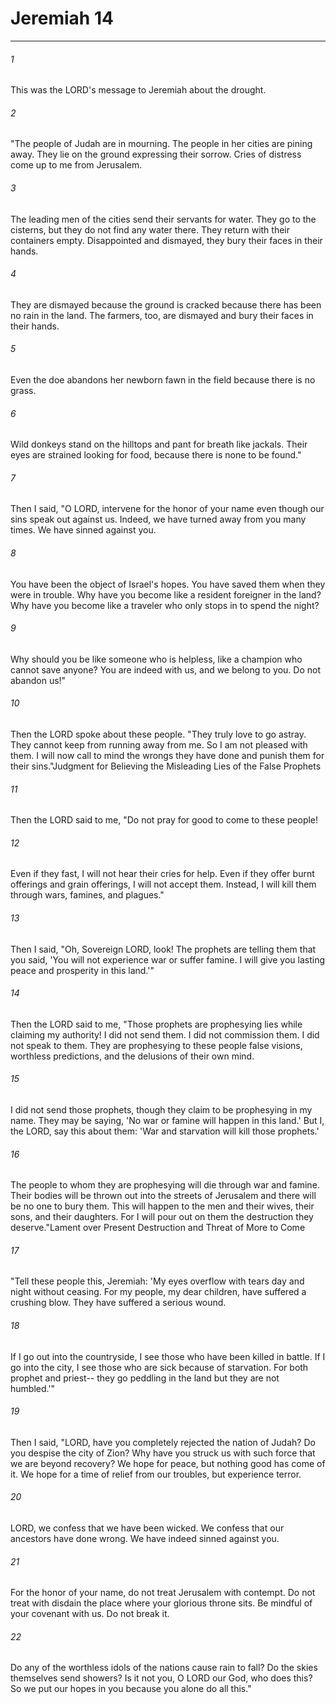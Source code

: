 # Jeremiah 14
***



###### 1 
This was the LORD's message to Jeremiah about the drought. 

###### 2 
"The people of Judah are in mourning. The people in her cities are pining away. They lie on the ground expressing their sorrow. Cries of distress come up to me from Jerusalem. 

###### 3 
The leading men of the cities send their servants for water. They go to the cisterns, but they do not find any water there. They return with their containers empty. Disappointed and dismayed, they bury their faces in their hands. 

###### 4 
They are dismayed because the ground is cracked because there has been no rain in the land. The farmers, too, are dismayed and bury their faces in their hands. 

###### 5 
Even the doe abandons her newborn fawn in the field because there is no grass. 

###### 6 
Wild donkeys stand on the hilltops and pant for breath like jackals. Their eyes are strained looking for food, because there is none to be found." 

###### 7 
Then I said, "O LORD, intervene for the honor of your name even though our sins speak out against us. Indeed, we have turned away from you many times. We have sinned against you. 

###### 8 
You have been the object of Israel's hopes. You have saved them when they were in trouble. Why have you become like a resident foreigner in the land? Why have you become like a traveler who only stops in to spend the night? 

###### 9 
Why should you be like someone who is helpless, like a champion who cannot save anyone? You are indeed with us, and we belong to you. Do not abandon us!" 

###### 10 
Then the LORD spoke about these people. "They truly love to go astray. They cannot keep from running away from me. So I am not pleased with them. I will now call to mind the wrongs they have done and punish them for their sins."Judgment for Believing the Misleading Lies of the False Prophets 

###### 11 
Then the LORD said to me, "Do not pray for good to come to these people! 

###### 12 
Even if they fast, I will not hear their cries for help. Even if they offer burnt offerings and grain offerings, I will not accept them. Instead, I will kill them through wars, famines, and plagues." 

###### 13 
Then I said, "Oh, Sovereign LORD, look! The prophets are telling them that you said, 'You will not experience war or suffer famine. I will give you lasting peace and prosperity in this land.'" 

###### 14 
Then the LORD said to me, "Those prophets are prophesying lies while claiming my authority! I did not send them. I did not commission them. I did not speak to them. They are prophesying to these people false visions, worthless predictions, and the delusions of their own mind. 

###### 15 
I did not send those prophets, though they claim to be prophesying in my name. They may be saying, 'No war or famine will happen in this land.' But I, the LORD, say this about them: 'War and starvation will kill those prophets.' 

###### 16 
The people to whom they are prophesying will die through war and famine. Their bodies will be thrown out into the streets of Jerusalem and there will be no one to bury them. This will happen to the men and their wives, their sons, and their daughters. For I will pour out on them the destruction they deserve."Lament over Present Destruction and Threat of More to Come 

###### 17 
"Tell these people this, Jeremiah: 'My eyes overflow with tears day and night without ceasing. For my people, my dear children, have suffered a crushing blow. They have suffered a serious wound. 

###### 18 
If I go out into the countryside, I see those who have been killed in battle. If I go into the city, I see those who are sick because of starvation. For both prophet and priest-- they go peddling in the land but they are not humbled.'" 

###### 19 
Then I said, "LORD, have you completely rejected the nation of Judah? Do you despise the city of Zion? Why have you struck us with such force that we are beyond recovery? We hope for peace, but nothing good has come of it. We hope for a time of relief from our troubles, but experience terror. 

###### 20 
LORD, we confess that we have been wicked. We confess that our ancestors have done wrong. We have indeed sinned against you. 

###### 21 
For the honor of your name, do not treat Jerusalem with contempt. Do not treat with disdain the place where your glorious throne sits. Be mindful of your covenant with us. Do not break it. 

###### 22 
Do any of the worthless idols of the nations cause rain to fall? Do the skies themselves send showers? Is it not you, O LORD our God, who does this? So we put our hopes in you because you alone do all this."
